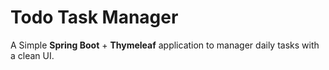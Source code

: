 <h1>Todo Task Manager</h1>
<p>
  A Simple <b>Spring Boot</b> + <b>Thymeleaf</b> application to manager daily tasks with a clean UI.
</p>
